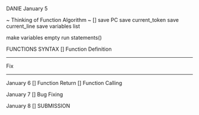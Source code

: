 DANIE
January 5

~ Thinking of Function Algorithm ~
[] save PC
save current_token
save current_line
save variables list

make variables empty
run statements()

FUNCTIONS SYNTAX
[] Function Definition

---

Fix

---

January 6
[] Function Return
[] Function Calling

January 7
[] Bug Fixing

January 8
[] SUBMISSION
